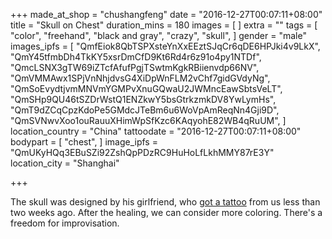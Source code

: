 +++
made_at_shop = "chushangfeng"
date = "2016-12-27T00:07:11+08:00"
title = "Skull on Chest"
duration_mins = 180
images = [
]
extra = ""
tags = [
  "color",
  "freehand",
  "black and gray",
  "crazy",
  "skull",
]
gender = "male"
images_ipfs = [  "QmfEiok8QbTSPXsteYnXxEEztSJqCr6qDE6HPJki4v9LkX",
  "QmY45tfmbDh4TkKY5xsrDmCfD9Kt6Rd4r6z91o4py1NTDf",
  "QmcLSNX3gTW69iZTcfAfufPgjTSwtmKgkRBiienvdp66NV",
  "QmVMMAwx1SPjVnNhjdvsG4XiDpWnFLM2vChf7gidGVdyNg",
  "QmSoEvydtjvmMNVmYGMPvXnuGQwaU2JWMncEawSbtsVeLT",
  "QmSHp9QU46tSZDrWstQ1ENZkwY5bsGtrkzmkDV8YwLymHs",
  "QmT9dZCqCpzKdoPe5GMdcJTeBm6u6WoVpAmReqNn4Gji9D",
  "QmSVNwvXoo1ouRauuXHimWpSfKzc6KAqyohE82WB4qRuUM",
]
location_country = "China"
tattoodate = "2016-12-27T00:07:11+08:00"
bodypart = [
  "chest",
]
image_ipfs = "QmUKyHQq3EBuSZi92ZshQpPDzRC9HuHoLfLkhMMY87rE3Y"
location_city = "Shanghai"

+++

The skull was designed by his girlfriend, who [got a tattoo](/gogo/tattoo/rose_mandala) from us less than two weeks ago.
After the healing, we can consider more coloring. There's a freedom for improvisation.
